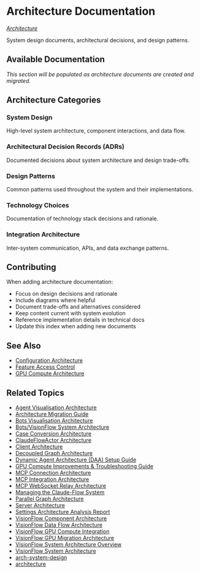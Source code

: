# Architecture Documentation

*[Architecture](../index.md)*

System design documents, architectural decisions, and design patterns.

## Available Documentation

*This section will be populated as architecture documents are created and migrated.*

## Architecture Categories

### System Design
High-level system architecture, component interactions, and data flow.

### Architectural Decision Records (ADRs)
Documented decisions about system architecture and design trade-offs.

### Design Patterns
Common patterns used throughout the system and their implementations.

### Technology Choices
Documentation of technology stack decisions and rationale.

### Integration Architecture
Inter-system communication, APIs, and data exchange patterns.

## Contributing

When adding architecture documentation:

- Focus on design decisions and rationale
- Include diagrams where helpful
- Document trade-offs and alternatives considered
- Keep content current with system evolution
- Reference implementation details in technical docs
- Update this index when adding new documents



## See Also

- [Configuration Architecture](../server/config.md)
- [Feature Access Control](../server/feature-access.md)
- [GPU Compute Architecture](../server/gpu-compute.md)

## Related Topics

- [Agent Visualisation Architecture](../agent-visualization-architecture.md)
- [Architecture Migration Guide](../architecture/migration-guide.md)
- [Bots Visualisation Architecture](../architecture/bots-visualization.md)
- [Bots/VisionFlow System Architecture](../architecture/bots-visionflow-system.md)
- [Case Conversion Architecture](../architecture/CASE_CONVERSION.md)
- [ClaudeFlowActor Architecture](../architecture/claude-flow-actor.md)
- [Client Architecture](../client/architecture.md)
- [Decoupled Graph Architecture](../technical/decoupled-graph-architecture.md)
- [Dynamic Agent Architecture (DAA) Setup Guide](../architecture/daa-setup-guide.md)
- [GPU Compute Improvements & Troubleshooting Guide](../architecture/gpu-compute-improvements.md)
- [MCP Connection Architecture](../architecture/mcp_connection.md)
- [MCP Integration Architecture](../architecture/mcp-integration.md)
- [MCP WebSocket Relay Architecture](../architecture/mcp-websocket-relay.md)
- [Managing the Claude-Flow System](../architecture/managing_claude_flow.md)
- [Parallel Graph Architecture](../architecture/parallel-graphs.md)
- [Server Architecture](../server/architecture.md)
- [Settings Architecture Analysis Report](../architecture_analysis_report.md)
- [VisionFlow Component Architecture](../architecture/components.md)
- [VisionFlow Data Flow Architecture](../architecture/data-flow.md)
- [VisionFlow GPU Compute Integration](../architecture/gpu-compute.md)
- [VisionFlow GPU Migration Architecture](../architecture/visionflow-gpu-migration.md)
- [VisionFlow System Architecture Overview](../architecture/index.md)
- [VisionFlow System Architecture](../architecture/system-overview.md)
- [arch-system-design](../reference/agents/architecture/system-design/arch-system-design.md)
- [architecture](../reference/agents/sparc/architecture.md)
